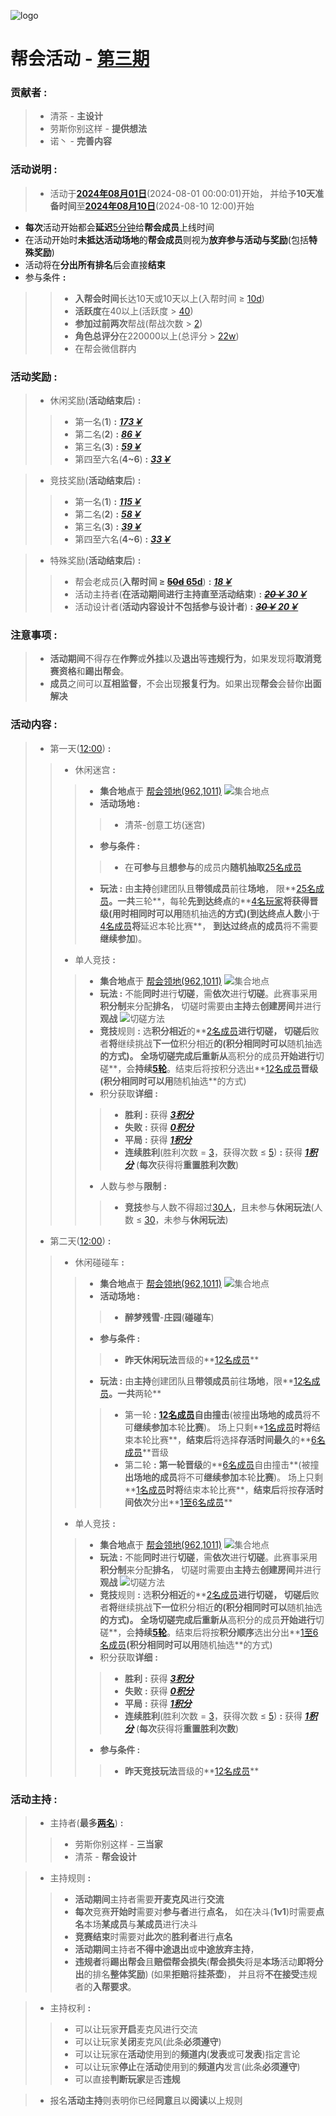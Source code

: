 ![logo](https://github.com/Nuo-God/Dream/blob/main/2024_08_01-2024_08_22/res/Logo.png)
# 帮会活动 - [**第三期**](#link)

### 贡献者 :
>* 清茶 - **主设计**
>* 劳斯你别这样 - **提供想法**
>* 诺丶 - **完善内容**

### 活动说明 :
>* 活动于[**2024年08月01日**](#link)(2024-08-01 00:00:01)开始，
并给予**10天准备时间**至[**2024年08月10日**](#link)(2024-08-10 12:00)开始
* **每次**活动开始都会**延迟**[5分钟](#link)给**帮会成员**上线时间
* 在活动开始时**未抵达活动场地**的**帮会成员**则视为**放弃参与活动与奖励**(包括**特殊奖励**)
* 活动将在**分出所有排名**后会直接**结束**
* 参与条件 **:**
>>* **入帮会时间**长达10天或10天以上(入帮时间 ≥ [10d](#link))
>>* **活跃度**在40以上(活跃度 > [40](#link))
>>* **参加过前两次**帮战(帮战次数 > [2](#link))
>>* **角色总评分**在220000以上(总评分 > [22w](#link))
>>* 在帮会微信群内

### 活动奖励 **:**
>* 休闲奖励(**活动结束后**) **:**
>>* 第一名(**1**) **:** ***[173￥](#link)***
>>* 第二名(**2**) **:** ***[86￥](#link)***
>>* 第三名(**3**) **:** ***[59￥](#link)***
>>* 第四至六名(**4~6**) **:** ***[33￥](#link)***

>* 竞技奖励(**活动结束后**) **:**
>>* 第一名(**1**) **:** ***[115￥](#link)***
>>* 第二名(**2**) **:** ***[58￥](#link)***
>>* 第三名(**3**) **:** ***[39￥](#link)***
>>* 第四至六名(**4~6**) **:** ***[33￥](#link)***

>* 特殊奖励(**活动结束后**) **:**
>>* 帮会老成员(**入帮时间 ≥ [~~50d~~ 65d](#link)**) **:** ***[18￥](#link)***
>>* 活动主持者(**在活动期间进行主持直至活动结束**) **:** ***[~~20￥~~ 30￥](#link)***
>>* 活动设计者(**活动内容设计不包括参与设计者**) **:** ***[~~30￥~~ 20￥](#link)***

### 注意事项 :
>* **活动期间**不得存在**作弊**或**外挂**以及**退出**等**违规行为**，如果发现将**取消竞赛资格**和**踢出帮会**。
>* **成员**之间可以**互相监督**，不会出现**报复行为**。如果出现**帮会**会替你**出面解决**

### 活动内容 :
>* 第一天([12:00](#link)) **:**
>>* 休闲迷宫 **:**
>>>* **集合地点**于 [帮会领地(962,1011)](#link)
![集合地点](https://github.com/Nuo-God/Dream/blob/main/2024_08_01-2024_08_22/res/Collection-place.jpg)
>>>* **活动场地 :**
>>>>- 清茶-创意工坊(迷宫)
>>>* **参与条件 :**
>>>>- 在**可参与**且**想参与**的成员内**随机抽取**[25名成员](#link)
>>>* **玩法 :** 由**主持**创建团队且**带领成员**前往**场地**，
限**[25名成员](#link)**。一共**三轮**，每轮**先到达终点**的**[4名玩家](#link)**将获得晋级(**用时相同**时可以用**随机抽选**的方式)(到达终点人数**小于[4名成员](#link)**将**延迟本轮比赛**，
**到达过终点的成员**将不需要**继续参加**)。
>>* 单人竞技 **:**
>>>* **集合地点**于 [帮会领地(962,1011)](#link)
![集合地点](https://github.com/Nuo-God/Dream/blob/main/2024_08_01-2024_08_22/res/Collection-place.jpg)
>>>* **玩法 :** 不能**同时**进行**切磋**，需**依次**进行**切磋**。此赛事采用**积分制**来分配**排名**，
切磋时需要由**主持**去**创建房间**并进行**观战**
![切磋方法](https://github.com/Nuo-God/Dream/blob/main/2024_08_01-2024_08_22/res/Competitive-methods.png)
>>>* **竞技**规则 **:** 选**积分相近**的**[2名成员](#link)**进行切磋，
切磋后**败者**将**继续挑战**下一位**积分相近**的(**积分相同**时可以**随机抽选**的方式)。
**全场切磋**完成后重新从**高积分的成员**开始进行**切磋**，会**持续[5轮](#link)**。结束后将按积分选出**[12名成员](#link)**晋级(**积分相同**时可以用**随机抽选**的方式)
>>>* 积分获取**详细** **:**
>>>>- **胜利** **:** 获得 ***[3积分](#link)***
>>>>- **失败** **:** 获得 ***[0积分](#link)***
>>>>- **平局** **:** 获得 ***[1积分](#link)***
>>>>- **连续胜利**(胜利次数 = [3](#link)，获得次数 ≤ [5](#link)) **:** 获得 ***[1积分](#link)*** (**每次**获得将**重置胜利次数**)
>>>* 人数与参与**限制** **:**
>>>>- **竞技**参与人数不得超过[30人](#link)，且未参与**休闲玩法**(人数 ≤ [30](#link)，未参与**休闲玩法**)
>* 第二天([12:00](#link)) **:**
>>* 休闲碰碰车 **:**
>>>* **集合地点**于 [帮会领地(962,1011)](#link)
![集合地点](https://github.com/Nuo-God/Dream/blob/main/2024_08_01-2024_08_22/res/Collection-place.jpg)
>>>* **活动场地 :**
>>>>- **醉梦残雪**-**庄园**(**碰碰车**)
>>>* **参与条件 :**
>>>>- **昨天休闲玩法**晋级的**[12名成员](#link)**
>>>* **玩法 :** 由**主持**创建团队且**带领成员**前往**场地**，限**[12名成员](#link)**。一共**两轮**
>>>>- 第一轮 **:** **[12名成员](#link)自由撞击**(被撞**出场地的成员**将不可**继续参加**本轮**比赛**)。
场上只剩**[1名成员](#link)**时将**结束本轮比赛**，**结束后**将选择**存活时间最久**的**[6名成员](#link)**晋级
>>>>- 第二轮 **:** **第一轮晋级**的**[6名成员](#link)自由撞击**(被撞**出场地的成员**将不可**继续参加**本轮**比赛**)。
场上只剩**[1名成员](#link)**时将**结束本轮比赛**，**结束后**将按**存活时间依次**分出**[1至6名成员](#link)**
>>* 单人竞技 **:**
>>>* **集合地点**于 [帮会领地(962,1011)](#link)
![集合地点](https://github.com/Nuo-God/Dream/blob/main/2024_08_01-2024_08_22/res/Collection-place.jpg)
>>>* **玩法 :** 不能**同时**进行**切磋**，需**依次**进行**切磋**。此赛事采用**积分制**来分配**排名**，
切磋时需要由**主持**去**创建房间**并进行**观战**
![切磋方法](https://github.com/Nuo-God/Dream/blob/main/2024_08_01-2024_08_22/res/Competitive-methods.png)
>>>* **竞技**规则 **:** 选**积分相近**的**[2名成员](#link)**进行切磋，
切磋后**败者**将**继续挑战**下一位**积分相近**的(**积分相同**时可以**随机抽选**的方式)。
**全场切磋**完成后重新从**高积分的成员**开始进行**切磋**，会**持续[5轮](#link)**。结束后将按**积分顺序**选出分出**[1至6名成员](#link)**(**积分相同**时可以用**随机抽选**的方式)
>>>* 积分获取**详细** **:**
>>>>- **胜利** **:** 获得 ***[3积分](#link)***
>>>>- **失败** **:** 获得 ***[0积分](#link)***
>>>>- **平局** **:** 获得 ***[1积分](#link)***
>>>>- **连续胜利**(胜利次数 = [3](#link)，获得次数 ≤ [5](#link)) **:** 获得 ***[1积分](#link)*** (**每次**获得将**重置胜利次数**)
>>>* **参与条件 :**
>>>>- **昨天竞技玩法**晋级的**[12名成员](#link)**

### 活动主持 :
>* 主持者(**最多[两名](#link)**) **:**
>>* 劳斯你别这样 - **三当家**
>>* 清茶 - **帮会设计**

>* 主持规则 **:**
>>* **活动期间**主持者需要**开麦克风**进行**交流**
>>* **每次**竞赛**开始时**需要对**参与者**进行**点名**，
如在决斗(**1v1**)时需要**点名**本场**某成员**与**某成员**进行决斗
>>* **竞赛结束**时需要对**此次**的**胜利者**进行**点名**
>>* **活动期间**主持者**不得中途退出**或**中途放弃主持**，
>>* **违规者**将**踢出帮会**且**赔偿帮会损失**(**帮会损失**将是**本场**活动**即将分出**的排名**整体奖励**)
(如果**拒赔**将**挂茶壶**)，
并且将**不在接受**违规者的**入帮要求**。

>* 主持权利 **:**
>>* 可以让玩家**开启**麦克风进行交流
>>* 可以让玩家**关闭**麦克风(此条**必须遵守**)
>>* 可以让玩家在**活动**使用到的**频道内**(**发表**或可**发表**)指定言论
>>* 可以让玩家**停止**在**活动**使用到的**频道内**发言(此条**必须遵守**)
>>* 可以直接**判断玩家**是否**违规**

>* 报名**活动主持**则表明你已经**同意**且以**阅读**以上规则
